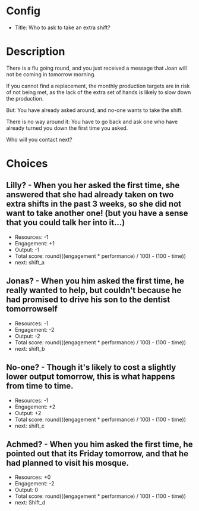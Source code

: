 # Config
 - Title: Who to ask to take an extra shift?

# Description
There is a flu going round, and you just received a message that Joan will not be coming in tomorrow morning. 

If you cannot find a replacement, the monthly production targets are in risk of not being met, as the lack of the extra set of hands is likely to slow down the production. 

But: You have already asked around, and no-one wants to take the shift. 

There is no way around it: You have to go back and ask one who have already turned you down the first time you asked. 

Who will you contact next?

# Choices
## Lilly? - When you her asked the first time, she answered that she had already taken on two extra shifts in the past 3 weeks, so she did not want to take another one! (but you have a sense that you could talk her into it…)
 - Resources: -1
 - Engagement: +1
 - Output: -1
 - Total score: round(((engagement * performance) / 100) - (100 - time))
 - next: shift_a

## Jonas? - When you him asked the first time, he really wanted to help, but couldn't because he had promised to drive his son to the dentist tomorrowself
 - Resources: -1
 - Engagement: -2
 - Output: -2
 - Total score: round(((engagement * performance) / 100) - (100 - time))
 - next: shift_b

## No-one? - Though it's likely to cost a slightly lower output tomorrow, this is what happens from time to time.
 - Resources: -1
 - Engagement: +2
 - Output: +2
 - Total score: round(((engagement * performance) / 100) - (100 - time))
 - next: shift_c

## Achmed? - When you him asked the first time, he pointed out that its Friday tomorrow, and that he had planned to visit his mosque. 
 - Resources: +0
 - Engagement: -2
 - Output: 0
 - Total score: round(((engagement * performance) / 100) - (100 - time))
 - next: Shift_d
